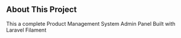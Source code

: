 
## About This Project

This a complete Product Management System Admin Panel Built with Laravel Filament


